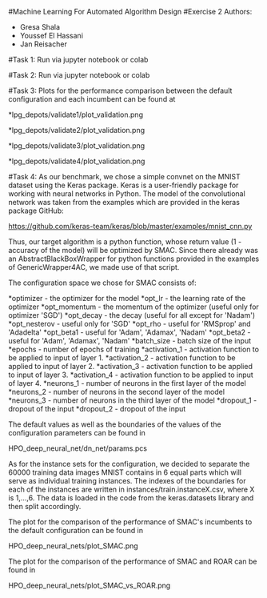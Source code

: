 #Machine Learning For Automated Algorithm Design
#Exercise 2
Authors:
- Gresa Shala
- Youssef El Hassani
- Jan Reisacher

#Task 1:
Run via jupyter notebook or colab

#Task 2:
Run via jupyter notebook or colab

#Task 3:
Plots for the performance comparison between the default configuration and each incumbent can be found at

*lpg_depots/validate1/plot_validation.png

*lpg_depots/validate2/plot_validation.png

*lpg_depots/validate3/plot_validation.png

*lpg_depots/validate4/plot_validation.png

#Task 4:
As our benchmark, we chose a simple convnet on the MNIST dataset using the Keras package.
Keras is a user-friendly package for working with neural networks in Python.
The model of the convolutional network was taken from the examples which are provided in the keras package GitHub:

https://github.com/keras-team/keras/blob/master/examples/mnist_cnn.py

Thus, our target algorithm is a python function, whose return value (1 - accuracy of the model) will be optimized by SMAC.
Since there already was an AbstractBlackBoxWrapper for python functions provided in the examples of GenericWrapper4AC, we made use of that script.

The configuration space we chose for SMAC consists of:

*optimizer - the optimizer for the model
*opt_lr - the learning rate of the optimizer
*opt_momentum - the momentum of the optimizer (useful only for optimizer 'SGD')
*opt_decay - the decay (useful for all except for 'Nadam')
*opt_nesterov - useful only for 'SGD'
*opt_rho - useful for 'RMSprop' and 'Adadelta'
*opt_beta1 - useful for 'Adam', 'Adamax', 'Nadam'
*opt_beta2 - useful for 'Adam', 'Adamax', 'Nadam'
*batch_size - batch size of the input
*epochs - number of epochs of training
*activation_1 - activation function to be applied to input of layer 1.
*activation_2 - activation function to be applied to input of layer 2.
*activation_3 - activation function to be applied to input of layer 3.
*activation_4 - activation function to be applied to input of layer 4.
*neurons_1 - number of neurons in the first layer of the model
*neurons_2 - number of neurons in the second layer of the model
*neurons_3 - number of neurons in the third layer of the model
*dropout_1 - dropout of the input
*dropout_2 - dropout of the input

The default values as well as the boundaries of the values of the configuration parameters can be found in 

HPO_deep_neural_net/dn_net/params.pcs

As for the instance sets for the configuration, we decided to separate the 60000 training data images MNIST contains in 6 equal parts which will serve as individual training instances.
The indexes of the boundaries for each of the instances are written in instances/train.instanceX.csv, where X is 1,...,6. The data is loaded in the code from the keras.datasets library and then split accordingly.

The plot for the comparison of the performance of SMAC's incumbents to the default configuration can be found in 

HPO_deep_neural_nets/plot_SMAC.png

The plot for the comparison of the performance of SMAC and ROAR can be found in 

HPO_deep_neural_nets/plot_SMAC_vs_ROAR.png



